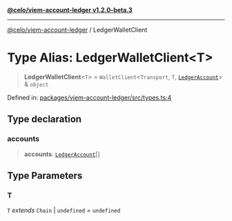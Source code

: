 [**@celo/viem-account-ledger v1.2.0-beta.3**](../README.md)

***

[@celo/viem-account-ledger](../globals.md) / LedgerWalletClient

# Type Alias: LedgerWalletClient\<T\>

> **LedgerWalletClient**\<`T`\> = `WalletClient`\<`Transport`, `T`, [`LedgerAccount`](LedgerAccount.md)\> & `object`

Defined in: [packages/viem-account-ledger/src/types.ts:4](https://github.com/celo-org/developer-tooling/blob/master/packages/viem-account-ledger/src/types.ts#L4)

## Type declaration

### accounts

> **accounts**: [`LedgerAccount`](LedgerAccount.md)[]

## Type Parameters

### T

`T` *extends* `Chain` \| `undefined` = `undefined`
